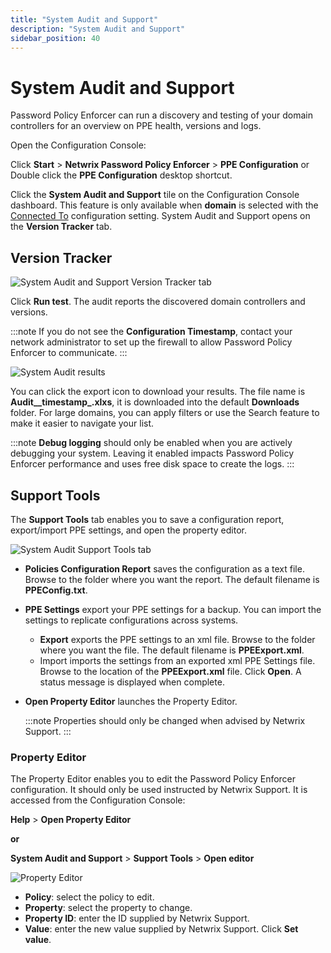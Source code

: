 ```yaml
---
title: "System Audit and Support"
description: "System Audit and Support"
sidebar_position: 40
---
```


# System Audit and Support

Password Policy Enforcer can run a discovery and testing of your domain controllers for an overview
on PPE health, versions and logs.

Open the Configuration Console:

Click **Start** > **Netwrix Password Policy Enforcer** > **PPE Configuration**
or
Double click the **PPE Configuration** desktop shortcut.

Click the **System Audit and Support** tile on the Configuration Console dashboard. This feature is
only available when **domain** is selected with the [Connected To](configconsole.md#connected-to)
configuration setting. System Audit and Support opens on the **Version Tracker** tab.

## Version Tracker

![System Audit and Support Version Tracker tab](/images/passwordpolicyenforcer/11.1/administration/systemaudit.webp)

Click **Run test**. The audit reports the discovered domain controllers and versions.

:::note
If you do not see the **Configuration Timestamp**, contact your network administrator to
set up the firewall to allow Password Policy Enforcer to communicate.
:::


![System Audit results](/images/passwordpolicyenforcer/11.1/administration/systemauditversion.webp)

You can click the export icon to download your results. The file name is
**Audit\_\_**timestamp**\_.xlxs**, it is downloaded into the default **Downloads** folder. For large
domains, you can apply filters or use the Search feature to make it easier to navigate your list.

:::note
**Debug logging** should only be enabled when you are actively debugging your system.
Leaving it enabled impacts Password Policy Enforcer performance and uses free disk space to create
the logs.
:::


## Support Tools

The **Support Tools** tab enables you to save a configuration report, export/import PPE settings,
and open the property editor.

![System Audit Support Tools tab](/images/passwordpolicyenforcer/11.1/administration/systemaudittools.webp)

- **Policies Configuration Report** saves the configuration as a text file. Browse to the folder
  where you want the report. The default filename is **PPEConfig.txt**.
- **PPE Settings** export your PPE settings for a backup. You can import the settings to replicate
  configurations across systems.
    - **Export** exports the PPE settings to an xml file. Browse to the folder where you want the
      file. The default filename is **PPEExport.xml**.
    - Import imports the settings from an exported xml PPE Settings file. Browse to the location of
      the **PPEExport.xml** file. Click **Open**. A status message is displayed when complete.
- **Open Property Editor** launches the Property Editor.

    :::note
    Properties should only be changed when advised by Netwrix Support.
    :::


### Property Editor

The Property Editor enables you to edit the Password Policy Enforcer configuration. It should only
be used instructed by Netwrix Support. It is accessed from the Configuration Console:

**Help** > **Open Property Editor**

**or**

**System Audit and Support** > **Support Tools** > **Open editor**

![Property Editor](/images/passwordpolicyenforcer/11.1/administration/propertyeditor.webp)

- **Policy**: select the policy to edit.
- **Property**: select the property to change.
- **Property ID**: enter the ID supplied by Netwrix Support.
- **Value**: enter the new value supplied by Netwrix Support. Click **Set value**.
